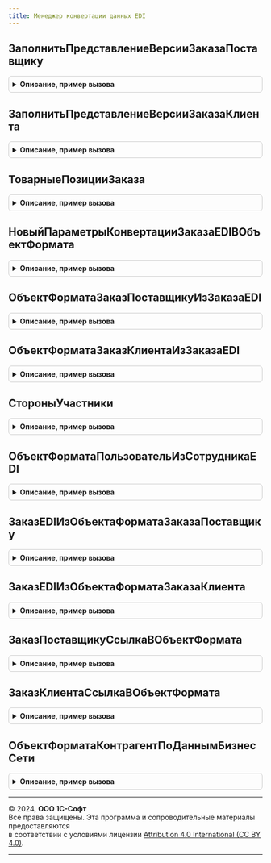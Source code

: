 ```yaml
---
title: Менеджер конвертации данных EDI
---
```



## ЗаполнитьПредставлениеВерсииЗаказаПоставщику
<details style="margin: 1em 0; padding: 0.5em; border: 1px solid #ccc; border-radius: 6px;">

<summary style="font-weight: bold; cursor: pointer;">Описание, пример вызова</summary>

```bsl

Процедура ЗаполнитьПредставлениеВерсииЗаказаПоставщику(Результат, Знач Ссылка, ЕстьОшибки = Ложь, ТекстОшибки = "") Экспорт
```

Пример вызова
```bsl
МенеджерКонвертацииДанныхEDI.ЗаполнитьПредставлениеВерсииЗаказаПоставщику(Результат, Ссылка, ЕстьОшибки, ТекстОшибки);
```
</details>

## ЗаполнитьПредставлениеВерсииЗаказаКлиента
<details style="margin: 1em 0; padding: 0.5em; border: 1px solid #ccc; border-radius: 6px;">

<summary style="font-weight: bold; cursor: pointer;">Описание, пример вызова</summary>

```bsl

Процедура ЗаполнитьПредставлениеВерсииЗаказаКлиента(Результат, Знач Ссылка, ЕстьОшибки = Ложь, ТекстОшибки = "") Экспорт
```

Пример вызова
```bsl
МенеджерКонвертацииДанныхEDI.ЗаполнитьПредставлениеВерсииЗаказаКлиента(Результат, Ссылка, ЕстьОшибки, ТекстОшибки);
```
</details>

## ТоварныеПозицииЗаказа
<details style="margin: 1em 0; padding: 0.5em; border: 1px solid #ccc; border-radius: 6px;">

<summary style="font-weight: bold; cursor: pointer;">Описание, пример вызова</summary>

```bsl

Функция ТоварныеПозицииЗаказа(Знач ТипДокумента, Знач МодельЗаказа, Знач ТаблицаСопоставления = Неопределено, Экспорт
```

Пример вызова
```bsl
Результат = МенеджерКонвертацииДанныхEDI.ТоварныеПозицииЗаказа(ТипДокумента, МодельЗаказа, ТаблицаСопоставления, );
```
</details>

## НовыйПараметрыКонвертацииЗаказаEDIВОбъектФормата
<details style="margin: 1em 0; padding: 0.5em; border: 1px solid #ccc; border-radius: 6px;">

<summary style="font-weight: bold; cursor: pointer;">Описание, пример вызова</summary>

```bsl

Функция НовыйПараметрыКонвертацииЗаказаEDIВОбъектФормата() Экспорт
```

Пример вызова
```bsl
Результат = МенеджерКонвертацииДанныхEDI.НовыйПараметрыКонвертацииЗаказаEDIВОбъектФормата() 
```
</details>

## ОбъектФорматаЗаказПоставщикуИзЗаказаEDI
<details style="margin: 1em 0; padding: 0.5em; border: 1px solid #ccc; border-radius: 6px;">

<summary style="font-weight: bold; cursor: pointer;">Описание, пример вызова</summary>

```bsl

Функция ОбъектФорматаЗаказПоставщикуИзЗаказаEDI(Знач МодельЗаказа, Знач ПараметрыКонвертации, ЕстьОшибки, ТекстОшибки = "", Экспорт
```

Пример вызова
```bsl
Результат = МенеджерКонвертацииДанныхEDI.ОбъектФорматаЗаказПоставщикуИзЗаказаEDI(МодельЗаказа, ПараметрыКонвертации, ЕстьОшибки, ТекстОшибки, );
```
</details>

## ОбъектФорматаЗаказКлиентаИзЗаказаEDI
<details style="margin: 1em 0; padding: 0.5em; border: 1px solid #ccc; border-radius: 6px;">

<summary style="font-weight: bold; cursor: pointer;">Описание, пример вызова</summary>

```bsl

Функция ОбъектФорматаЗаказКлиентаИзЗаказаEDI(Знач МодельЗаказа, Знач ПараметрыКонвертации, ЕстьОшибки, ТекстОшибки = "", Экспорт
```

Пример вызова
```bsl
Результат = МенеджерКонвертацииДанныхEDI.ОбъектФорматаЗаказКлиентаИзЗаказаEDI(МодельЗаказа, ПараметрыКонвертации, ЕстьОшибки, ТекстОшибки, );
```
</details>

## СтороныУчастники
<details style="margin: 1em 0; padding: 0.5em; border: 1px solid #ccc; border-radius: 6px;">

<summary style="font-weight: bold; cursor: pointer;">Описание, пример вызова</summary>

```bsl

Функция СтороныУчастники(Знач ТипДокумента, Знач МодельЗаказа, ЕстьОшибки, ТекстОшибки = "") Экспорт
```

Пример вызова
```bsl
Результат = МенеджерКонвертацииДанныхEDI.СтороныУчастники(ТипДокумента, МодельЗаказа, ЕстьОшибки, ТекстОшибки);
```
</details>

## ОбъектФорматаПользовательИзСотрудникаEDI
<details style="margin: 1em 0; padding: 0.5em; border: 1px solid #ccc; border-radius: 6px;">

<summary style="font-weight: bold; cursor: pointer;">Описание, пример вызова</summary>

```bsl

Функция ОбъектФорматаПользовательИзСотрудникаEDI(Знач МодельСотрудника, ЕстьОшибки, ТекстОшибки = "") Экспорт
```

Пример вызова
```bsl
Результат = МенеджерКонвертацииДанныхEDI.ОбъектФорматаПользовательИзСотрудникаEDI(МодельСотрудника, ЕстьОшибки, ТекстОшибки);
```
</details>

## ЗаказEDIИзОбъектаФорматаЗаказаПоставщику
<details style="margin: 1em 0; padding: 0.5em; border: 1px solid #ccc; border-radius: 6px;">

<summary style="font-weight: bold; cursor: pointer;">Описание, пример вызова</summary>

```bsl

Функция ЗаказEDIИзОбъектаФорматаЗаказаПоставщику(Знач ПараметрыКонвертации, Знач ОбъектФормата, ЕстьОшибки, ТекстОшибки) Экспорт
```

Пример вызова
```bsl
Результат = МенеджерКонвертацииДанныхEDI.ЗаказEDIИзОбъектаФорматаЗаказаПоставщику(ПараметрыКонвертации, ОбъектФормата, ЕстьОшибки, ТекстОшибки) 
```
</details>

## ЗаказEDIИзОбъектаФорматаЗаказаКлиента
<details style="margin: 1em 0; padding: 0.5em; border: 1px solid #ccc; border-radius: 6px;">

<summary style="font-weight: bold; cursor: pointer;">Описание, пример вызова</summary>

```bsl

Функция ЗаказEDIИзОбъектаФорматаЗаказаКлиента(Знач ПараметрыКонвертации, Знач ОбъектФормата, ЕстьОшибки, ТекстОшибки) Экспорт
```

Пример вызова
```bsl
Результат = МенеджерКонвертацииДанныхEDI.ЗаказEDIИзОбъектаФорматаЗаказаКлиента(ПараметрыКонвертации, ОбъектФормата, ЕстьОшибки, ТекстОшибки) 
```
</details>

## ЗаказПоставщикуСсылкаВОбъектФормата
<details style="margin: 1em 0; padding: 0.5em; border: 1px solid #ccc; border-radius: 6px;">

<summary style="font-weight: bold; cursor: pointer;">Описание, пример вызова</summary>

```bsl

Функция ЗаказПоставщикуСсылкаВОбъектФормата(Знач Ссылка, ЕстьОшибки = Ложь, ТекстОшибки = "") Экспорт
```

Пример вызова
```bsl
Результат = МенеджерКонвертацииДанныхEDI.ЗаказПоставщикуСсылкаВОбъектФормата(Ссылка, ЕстьОшибки, ТекстОшибки);
```
</details>

## ЗаказКлиентаСсылкаВОбъектФормата
<details style="margin: 1em 0; padding: 0.5em; border: 1px solid #ccc; border-radius: 6px;">

<summary style="font-weight: bold; cursor: pointer;">Описание, пример вызова</summary>

```bsl

Функция ЗаказКлиентаСсылкаВОбъектФормата(Знач Ссылка, ЕстьОшибки = Ложь, ТекстОшибки = "") Экспорт
```

Пример вызова
```bsl
Результат = МенеджерКонвертацииДанныхEDI.ЗаказКлиентаСсылкаВОбъектФормата(Ссылка, ЕстьОшибки, ТекстОшибки);
```
</details>

## ОбъектФорматаКонтрагентПоДаннымБизнесСети
<details style="margin: 1em 0; padding: 0.5em; border: 1px solid #ccc; border-radius: 6px;">

<summary style="font-weight: bold; cursor: pointer;">Описание, пример вызова</summary>

```bsl

Функция ОбъектФорматаКонтрагентПоДаннымБизнесСети(Знач ДанныеБизнесСети) Экспорт
```

Пример вызова
```bsl
Результат = МенеджерКонвертацииДанныхEDI.ОбъектФорматаКонтрагентПоДаннымБизнесСети(ДанныеБизнесСети) 
```
</details>

---

© 2024, **ООО 1С-Софт**  
Все права защищены. Эта программа и сопроводительные материалы предоставляются  
в соответствии с условиями лицензии [Attribution 4.0 International (CC BY 4.0)](https://creativecommons.org/licenses/by/4.0/legalcode).

---
